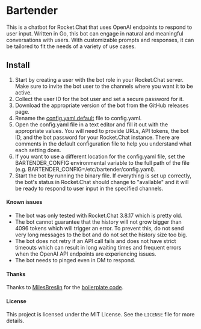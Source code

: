 # Bartender

This is a chatbot for Rocket.Chat that uses OpenAI endpoints to respond to user input. Written in Go, this bot can engage in natural and meaningful conversations with users. With customizable prompts and responses, it can be tailored to fit the needs of a variety of use cases.

## Install

1. Start by creating a user with the bot role in your Rocket.Chat server. Make sure to invite the bot user to the channels where you want it to be active.
2. Collect the user ID for the bot user and set a secure password for it.
3. Download the appropriate version of the bot from the GitHub releases page.
4. Rename the [config.yaml.default](config.yaml.default) file to config.yaml.
5. Open the config.yaml file in a text editor and fill it out with the appropriate values. You will need to provide URLs, API tokens, the bot ID, and the bot password for your Rocket.Chat instance. There are comments in the default configuration file to help you understand what each setting does.
6. If you want to use a different location for the config.yaml file, set the BARTENDER_CONFIG environmental variable to the full path of the file (e.g. BARTENDER_CONFIG=/etc/bartender/config.yaml).
7. Start the bot by running the binary file. If everything is set up correctly, the bot's status in Rocket.Chat should change to "available" and it will be ready to respond to user input in the specified channels.


#### Known issues
 - The bot was only tested with Rocket.Chat 3.8.17 which is pretty old.
 - The bot cannot guarantee that the history will not grow bigger than 4096 tokens which will trigger an error. To prevent this, do not send very long messages to the bot and do not set the history size too big.
 - The bot does not retry if an API call fails and does not have strict timeouts which can result in long waiting times and frequent errors when the OpenAI API endpoints are experiencing issues.
 - The bot needs to pinged even in DM to respond.

#### Thanks

Thanks to [MilesBreslin](https://github.com/MilesBreslin) for the [boilerplate code](https://github.com/MilesBreslin/rocket-bot-go).

#### License

This project is licensed under the MIT License. See the `LICENSE` file for more details.
